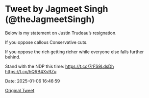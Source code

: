 # Tweet by Jagmeet Singh (@theJagmeetSingh)

Below is my statement on Justin Trudeau’s resignation.  
 
If you oppose callous Conservative cuts. 

If you oppose the rich getting richer while everyone else falls further behind. 

Stand with the NDP this time: https://t.co/7rFS9LdsDh https://t.co/hQRB4XvRZu

Date: 2025-01-06 16:46:59

[Original Tweet](https://x.com/theJagmeetSingh/status/1876309499604345066)
